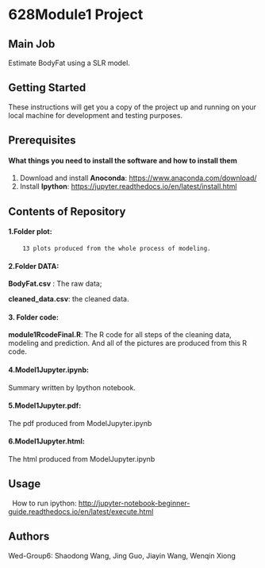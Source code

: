 # 628Module1 Project

## Main Job
   Estimate BodyFat using a SLR model.
## Getting Started
   These instructions will get you a copy of the project up and running on your local machine for development and testing purposes.

## Prerequisites
#### What things you need to install the software and how to install them
1. Download and install **Anoconda**:  https://www.anaconda.com/download/
2. Install **Ipython**:  https://jupyter.readthedocs.io/en/latest/install.html
         
        
## Contents of Repository
#### 1.Folder plot: 

        13 plots produced from the whole process of modeling.
  
#### 2.Folder DATA: 

   **BodyFat.csv** : The raw data;
  
   **cleaned_data.csv**: the cleaned data.
        
#### 3. Folder code:

   **module1RcodeFinal.R**: The R code for all steps of the cleaning data, modeling and prediction. And all of the pictures are produced from this R code.
  
#### 4.Model1Jupyter.ipynb:

   Summary written by Ipython notebook.
        
#### 5.Model1Jupyter.pdf:

   The pdf produced from ModelJupyter.ipynb     
        
#### 6.Model1Jupyter.html:

   The html produced from ModelJupyter.ipynb         
  
## Usage

   How to run ipython: http://jupyter-notebook-beginner-guide.readthedocs.io/en/latest/execute.html 


## Authors

   Wed-Group6: Shaodong Wang, Jing Guo, Jiayin Wang, Wenqin Xiong

